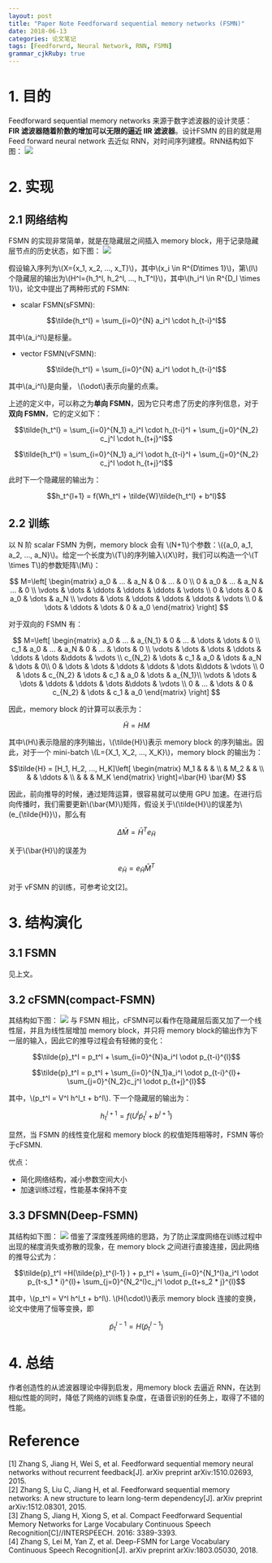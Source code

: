 ```yaml
---
layout: post
title: "Paper Note Feedforward sequential memory networks (FSMN)"
date: 2018-06-13
categories: 论文笔记
tags: [Feedforwrd, Neural Network, RNN, FSMN]
grammar_cjkRuby: true
---
```

# 1. 目的
Feedforward sequential memory networks 来源于数字滤波器的设计灵感： **FIR 滤波器随着阶数的增加可以无限的逼近 IIR 滤波器**。设计FSMN 的目的就是用 Feed forward neural network 去近似 RNN，对时间序列建模。RNN结构如下图：
![](/images/papernote_fsmn/2.png)
 
# 2. 实现
## 2.1 网络结构
 
 FSMN 的实现非常简单，就是在隐藏层之间插入 memory block，用于记录隐藏层节点的历史状态，如下图：
 ![](/images/papernote_fsmn/1.png)
 
 假设输入序列为\\(X={x_1, x_2, ..., x_T}\\)，其中\\(x_i \in R^{D\times 1}\\)，第\\(l\\)个隐藏层的输出为\\(H^l={h_1^l, h_2^l, ..., h_T^l}\\)，其中\\(h_i^l \in R^{D_l \times 1}\\)，论文中提出了两种形式的 FSMN:

* scalar FSMN(sFSMN):

$$\tilde{h_t^l} = \sum_{i=0}^{N} a_i^l \cdot h_{t-i}^l$$

其中\\(a_i^l\\)是标量。
* vector FSMN(vFSMN): 

$$\tilde{h_t^l} = \sum_{i=0}^{N} a_i^l \odot h_{t-i}^l$$

其中\\(a_i^l\\)是向量， \\(\odot\\)表示向量的点乘。

上述的定义中，可以称之为**单向 FSMN**，因为它只考虑了历史的序列信息，对于**双向 FSMN**，它的定义如下：

$$\tilde{h_t^l} = \sum_{i=0}^{N_1} a_i^l \cdot h_{t-i}^l + \sum_{j=0}^{N_2} c_j^l \cdot h_{t+j}^l$$

$$\tilde{h_t^l} = \sum_{i=0}^{N_1} a_i^l \odot h_{t-i}^l + \sum_{j=0}^{N_2} c_j^l \odot h_{t+j}^l$$

此时下一个隐藏层的输出为：

$$h_t^{l+1} = f(Wh_t^l + \tilde{W}\tilde{h_t^l} + b^l)$$

## 2.2 训练
以 N 阶 scalar FSMN 为例，memory block 会有 \\(N+1\\)个参数：\\({a_0, a_1, a_2, ..., a_N}\\)。给定一个长度为\\(T\\)的序列输入\\(X\\)时，我们可以构造一个\\(T \times T\\)的参数矩阵\\(M\\)：

$$
M=\left[
  \begin{matrix}
   a_0 & ... & a_N & 0 & ... & 0 \\
   0 & a_0 & ... & a_N & ... & 0 \\
   \vdots & \dots & \ddots & \ddots & \ddots & \vdots \\
   0 & \dots & 0 & a_0 & \dots & a_N \\
   \vdots & \dots & \ddots & \ddots & \ddots & \vdots \\
   0 & \dots & \ddots & \dots & 0 & a_0
  \end{matrix}
\right]
$$

对于双向的 FSMN 有：

$$
M=\left[
  \begin{matrix}
   a_0 & ... & a_{N_1} & 0 & ... & \dots & \dots & 0 \\
   c_1 & a_0 & ... & a_N & 0 & ... & \dots & 0 \\
   \vdots & \dots & \dots & \ddots & \ddots & \dots &\ddots & \vdots \\
   c_{N_2} & \dots & c_1 & a_0 & \dots & a_N & \dots & 0\\
  0 & \dots & \dots & \ddots & \ddots & \dots &\ddots & \vdots \\
   0 & \dots & c_{N_2} & \dots & c_1 & a_0 & \dots  & a_{N_1}\\
   \vdots & \dots & \dots & \ddots & \ddots & \dots &\ddots & \vdots \\
   0 & ... & \dots & 0 & c_{N_2} & \dots & c_1 & a_0
  \end{matrix}
\right]
$$

因此，memory block 的计算可以表示为：

$$\tilde{H} = H M$$

其中\\(H\\)表示隐层的序列输出，\\(\tilde{H}\\)表示 memory block 的序列输出。因此，对于一个 mini-batch \\(L={X_1, X_2, ..., X_K}\\)，memory block 的输出为：

$$\tilde{H} = [H_1, H_2, ..., H_K]\left[
\begin{matrix}
M_1 & & & \\
 & M_2 & & \\
 & & \ddots & \\
 & & & M_K
\end{matrix}
\right]=\bar{H} \bar{M}
$$

因此，前向推导的时候，通过矩阵运算，很容易就可以使用 GPU 加速。在进行后向传播时，我们需要更新\\(\bar{M}\\)矩阵，假设关于\\(\tilde{H}\\)的误差为\\(e_{\tilde{H}}\\)，那么有

$$\Delta \bar{M} = \bar{H}^T e_{\tilde{H}}$$

关于\\(\bar{H}\\)的误差为

$$e_{\bar{H}} = e_{\tilde{H}} \bar{M}^T$$

对于 vFSMN 的训练，可参考论文[2]。

# 3. 结构演化
## 3.1 FSMN
见上文。
## 3.2 cFSMN(compact-FSMN)

其结构如下图：
![](/images/papernote_fsmn/3.png)
与 FSMN 相比，cFSMN可以看作在隐藏层后面又加了一个线性层，并且为线性层增加 memory block，并只将 memory block的输出作为下一层的输入，因此它的推导过程会有轻微的变化：

$$\tilde{p}_t^l = p_t^l + \sum_{i=0}^{N}a_i^l \odot p_{t-i}^{l}$$

$$\tilde{p}_t^l = p_t^l + \sum_{i=0}^{N_1}a_i^l \odot p_{t-i}^{l}+ \sum_{j=0}^{N_2}c_j^l \odot p_{t+j}^{l}$$

其中，\\(p_t^l = V^l h^l_t + b^l\\). 下一个隐藏层的输出为：

$$h_t^{l+1} = f(U^l\tilde{p}_t^l + b^{l+1})$$

显然，当 FSMN 的线性变化层和 memory block 的权值矩阵相等时，FSMN 等价于cFSMN.

优点：
* 简化网络结构，减小参数空间大小
* 加速训练过程，性能基本保持不变

## 3.3 DFSMN(Deep-FSMN)

其结构如下图：
![](/images/papernote_fsmn/4.png)
借鉴了深度残差网络的思路，为了防止深度网络在训练过程中出现的梯度消失或弥散的现象，在 memory block 之间进行直接连接，因此网络的推导公式为：

$$\tilde{p}_t^l =H(\tilde{p}_t^{l-1} ) + p_t^l + \sum_{i=0}^{N_1^l}a_i^l \odot p_{t-s_1 * i}^{l}+ \sum_{j=0}^{N_2^l}c_j^l \odot p_{t+s_2 * j}^{l}$$

其中，\\(p_t^l = V^l h^l_t + b^l\\). \\(H(\cdot)\\)表示 memory block 连接的变换，论文中使用了恒等变换，即

$$\tilde{p}_t^{l-1} = H(\tilde{p}_t^{l-1} )$$

# 4. 总结
作者创造性的从滤波器理论中得到启发，用memory block 去逼近 RNN，在达到相似性能的同时，降低了网络的训练复杂度，在语音识别的任务上，取得了不错的性能。

# Reference 
[1] Zhang S, Jiang H, Wei S, et al. Feedforward sequential memory neural networks without recurrent feedback[J]. arXiv preprint arXiv:1510.02693, 2015.  
[2] Zhang S, Liu C, Jiang H, et al. Feedforward sequential memory networks: A new structure to learn long-term dependency[J]. arXiv preprint arXiv:1512.08301, 2015.  
[3] Zhang S, Jiang H, Xiong S, et al. Compact Feedforward Sequential Memory Networks for Large Vocabulary Continuous Speech Recognition[C]//INTERSPEECH. 2016: 3389-3393.  
[4] Zhang S, Lei M, Yan Z, et al. Deep-FSMN for Large Vocabulary Continuous Speech Recognition[J]. arXiv preprint arXiv:1803.05030, 2018.  
